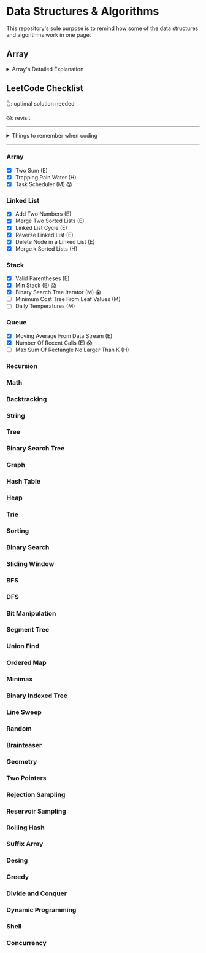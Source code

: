 # Data Structures & Algorithms

This repository's sole purpose is to remind how some of the data structures and algorithms work in one page.

## Array
<details><summary>Array's Detailed Explanation</summary>
  
### Properties of Array
* Array can store data of specified data type
* It has **contiguous** memory location
* Every "cell" of an array has unique index
* Index starts with 0 instead of 1
* Size of array needs to be specified mendatorily and cannot be modified.

### Definition of Array
Array is a datastructure consisting of a collection of elements, each identified by array index. An array is stored such that the position of each element can be computed from its index cell by a mathematical formula.
* **One Dimensional Array** -> arr[col]
* **Two Dimensional Array** -> arr[row][col]
* **Three Dimensional Array** -> arr[depth][row][col]

_Note: **Java** supports upto **255** dimensional array:clap::clap::clap:_

### Time and Space Complexity of 1D Array
Particulars | Time Complexity | Space Complexity
----------- | --------------- | ----------------
Creating an empty array | O(1) | O(N)
Inserting a value in an array | O(1) | O(1)
Traversing a given array | O(N) | O(1)
Accessing given cell number | O(1) | O(1)
Searching a given value | O(N) | O(1)
Deleting a cell's value | O(1) | O(1)

### Time and Space Complexity of 2D Array
Particulars | Time Complexity | Space Complexity
----------- | --------------- | -----------------
Creating an array | O(1) | O(MN)
Inserting a value | O(1) | O(1)
Traversing given array | O(MN) | O(1)
Accessing given cell number | O(1) | O(1)
Searching a given value | O(MN) | O(1)
Deleting a given cell's value | O(1) | O(1)

### When to Use / Avoid Array?
#### Use
* When there is a need to store multiple similar type of data
* When random access is regular affair because it only takes O(1)
#### Avoid
* Data to be stored are non-homogenous
* When number of data to be stored is not know in advance

### Array Implementations
* [OneDimensionalArray](https://github.com/yeunyuankuo/Data-Structures-Algorithms/blob/master/Array/OneDimensionalArray.java)
* [TwoDimensionalArray](https://github.com/yeunyuankuo/Data-Structures-Algorithms/blob/master/Array/TwoDimensionalArray.java)
</details>


## LeetCode Checklist
:point_up_2:: optimal solution needed

:scream:: revisit
- - - -

<details>
  <summary>Things to remember when coding</summary>
  
* #### Questions involving Alphabet
  * Check if you can use array of size 26 to save space
  * `ch - 'A'` or `ch - 'a'` gives you the index of the alphabet. Depending on whether its capitalized or not
  
* #### Questions involving Cycles
  * Try Floyd's __Tortoise and Hare Algorithm__ to detect a cycle
    * Finding if there's duplicates in an array can also use this algo!
    
* #### How to write inline anonymous comparator for PriorityQueue
  ```java
  PriorityQueue<ListNode> minHeap = new PriorityQueue<>(new Comparator<>(){
      public int compare(ListNode node1, ListNode node2) {
          return node1.val - node2.val;
      }
  });
  ```

</details>

- - - -
### Array
- [x] Two Sum (E)
- [x] Trapping Rain Water (H)
- [x] Task Scheduler (M) :scream:
### Linked List
- [x] Add Two Numbers (E)
- [x] Merge Two Sorted Lists (E)
- [x] Linked List Cycle (E)
- [x] Reverse Linked List (E)
- [x] Delete Node in a Linked List (E)
- [x] Merge k Sorted Lists (H)
### Stack
- [x] Valid Parentheses (E)
- [x] Min Stack (E)  :scream:
- [x] Binary Search Tree Iterator (M) :scream:
- [ ] Minimum Cost Tree From Leaf Values (M)
- [ ] Daily Temperatures (M)
### Queue
- [x] Moving Average From Data Stream (E)
- [x] Number Of Recent Calls (E) :scream:
- [ ] Max Sum Of Rectangle No Larger Than K (H)
### Recursion
### Math
### Backtracking
### String
### Tree
### Binary Search Tree
### Graph
### Hash Table
### Heap
### Trie
### Sorting
### Binary Search
### Sliding Window
### BFS
### DFS
### Bit Manipulation
### Segment Tree
### Union Find
### Ordered Map
### Minimax
### Binary Indexed Tree
### Line Sweep
### Random
### Brainteaser
### Geometry
### Two Pointers
### Rejection Sampling
### Reservoir Sampling
### Rolling Hash
### Suffix Array
### Desing
### Greedy
### Divide and Conquer
### Dynamic Programming
### Shell
### Concurrency

